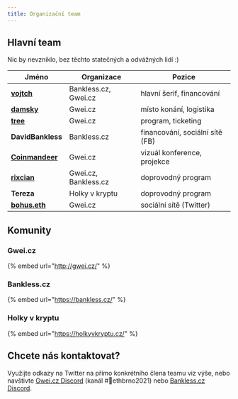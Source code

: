 ```yaml
---
title: Organizační team
---
```


## Hlavní team

Nic by nevzniklo, bez těchto statečných a odvážných lidí :)

| Jméno                                             | Organizace           | Pozice                          |
| ------------------------------------------------- | -------------------- | ------------------------------- |
| [**vojtch**](https://twitter.com/StudenyVojta)    | Bankless.cz, Gwei.cz | hlavní šerif, financování       |
| [**damsky**](https://twitter.com/CryptoDamSky)    | Gwei.cz              | místo konání, logistika         |
| [**tree**](https://twitter.com/treecz)            | Gwei.cz              | program, ticketing              |
| **DavidBankless**                                 | Bankless.cz          | financování, sociální sítě (FB) |
| [**Coinmandeer**](https://twitter.com/keenofcoin) | Gwei.cz              | vizuál konference, projekce     |
| [**rixcian**](https://twitter.com/rixcian)        | Gwei.cz, Bankless.cz | doprovodný program              |
| **Tereza**                                        | Holky v kryptu       | doprovodný program              |
| [**bohus.eth**](https://twitter.com/BohusKrypto)  | Gwei.cz              | sociální sítě (Twitter)         |

## Komunity

### Gwei.cz

{% embed url="http://gwei.cz/" %}

### Bankless.cz

{% embed url="https://bankless.cz/" %}

### Holky v kryptu

{% embed url="https://holkyvkryptu.cz/" %}

## Chcete nás kontaktovat?

Využijte odkazy na Twitter na přímo konkrétního člena teamu viz výše, nebo navštivte [Gwei.cz Discord](https://chat.gwei.cz) (kanál #📯ethbrno2021) nebo [Bankless.cz Discord](https://discord.com/invite/3SrAtJ2gd3).
